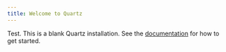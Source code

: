 ```yaml
---
title: Welcome to Quartz
---
```

Test.
This is a blank Quartz installation.
See the [documentation](https://quartz.jzhao.xyz) for how to get started.
